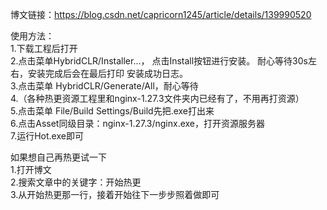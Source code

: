 博文链接：https://blog.csdn.net/capricorn1245/article/details/139990520

使用方法：  
1.下载工程后打开  
2.点击菜单HybridCLR/Installer…， 点击Install按钮进行安装。 耐心等待30s左右，安装完成后会在最后打印 安装成功日志。  
3.点击菜单 HybridCLR/Generate/All，耐心等待  
4.（各种热更资源工程里和nginx-1.27.3文件夹内已经有了，不用再打资源）  
5.点击菜单 File/Build Settings/Build先把.exe打出来  
6.点击Asset同级目录：nginx-1.27.3/nginx.exe，打开资源服务器  
7.运行Hot.exe即可  

      
如果想自己再热更试一下  
1.打开博文  
2.搜索文章中的关键字：开始热更  
3.从开始热更那一行，接着开始往下一步步照着做即可  
